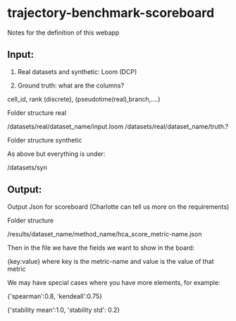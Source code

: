 # trajectory-benchmark-scoreboard


Notes for the definition of this webapp

Input:
--------------------------

1) Real datasets and synthetic: Loom  (DCP)   

2) Ground truth: what are the columns?

cell_id, rank (discrete), (pseudotime(real),branch,....)

Folder structure real

/datasets/real/dataset_name/input.loom
/datasets/real/dataset_name/truth.?

Folder structure synthetic

As above but everything is under:

/datasets/syn


Output:
--------------------------
Output Json for scoreboard (Charlotte can tell us more on the requirements)

Folder structure

/results/dataset_name/method_name/hca_score_metric-name.json

Then in the file we have the fields we want to show in the board:

{key:value} where key is the metric-name and value is the value of that metric

We may have special cases where you have more elements, for example:

{'spearman':0.8, 'kendeall':0.75}

{'stability mean':1.0, 'stability std': 0.2}
